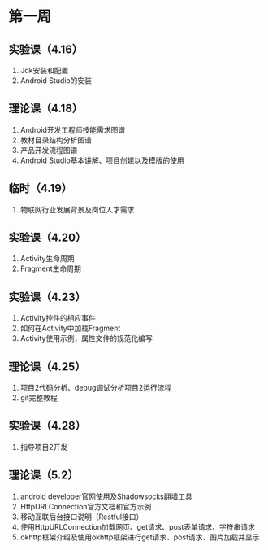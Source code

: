 # 第一周

## 实验课（4.16）

1. Jdk安装和配置
2. Android Studio的安装

## 理论课（4.18）

1. Android开发工程师技能需求图谱
2. 教材目录结构分析图谱
3. 产品开发流程图谱
4. Android Studio基本讲解、项目创建以及模版的使用

## 临时（4.19）

1. 物联网行业发展背景及岗位人才需求

## 实验课（4.20）

1. Activity生命周期
2. Fragment生命周期

## 实验课（4.23）

1. Activity控件的相应事件
2. 如何在Activity中加载Fragment
3. Activity使用示例，属性文件的规范化编写

## 理论课（4.25）

1. 项目2代码分析、debug调试分析项目2运行流程
2. git完整教程

## 实验课（4.28）

1. 指导项目2开发

## 理论课（5.2）

1. android developer官网使用及Shadowsocks翻墙工具
2. HttpURLConnection官方文档和官方示例
3. 移动互联后台接口说明（Restful接口）
4. 使用HttpURLConnection加载网页、get请求、post表单请求、字符串请求
5.  okhttp框架介绍及使用okhttp框架进行get请求、post请求、图片加载并显示



